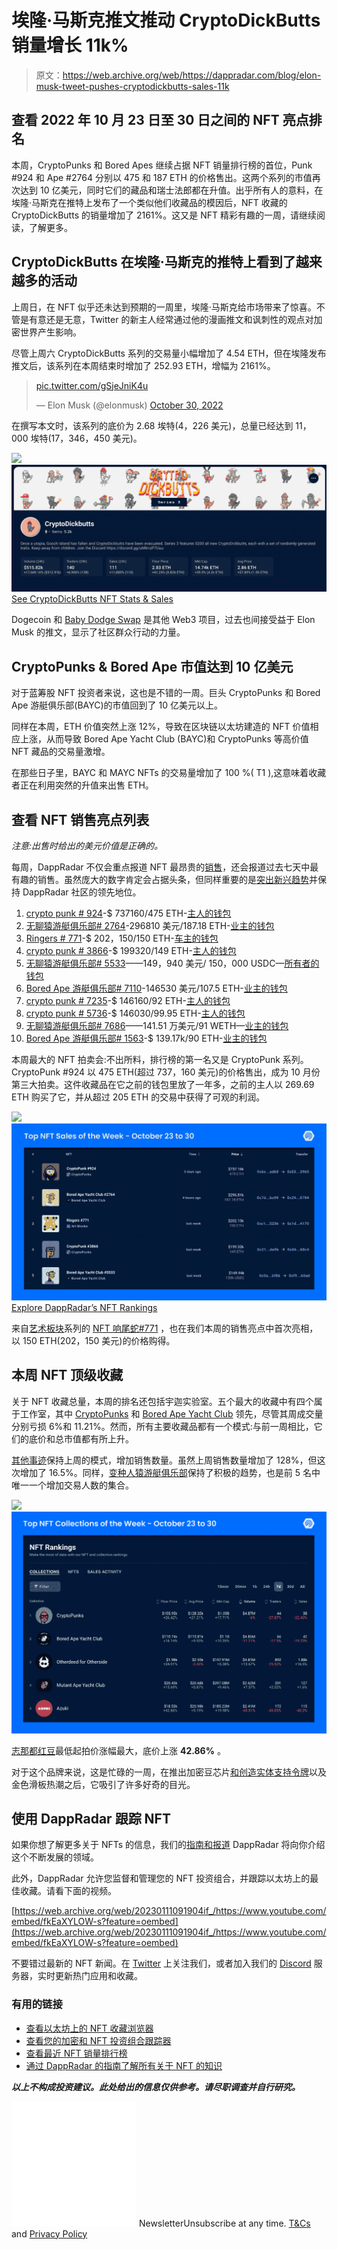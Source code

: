 # 埃隆·马斯克推文推动 CryptoDickButts 销量增长 11k%

> 原文：<https://web.archive.org/web/https://dappradar.com/blog/elon-musk-tweet-pushes-cryptodickbutts-sales-11k>

## 查看 2022 年 10 月 23 日至 30 日之间的 NFT 亮点排名

本周，CryptoPunks 和 Bored Apes 继续占据 NFT 销量排行榜的首位，Punk #924 和 Ape #2764 分别以 475 和 187 ETH 的价格售出。这两个系列的市值再次达到 10 亿美元，同时它们的藏品和瑞士法郎都在升值。出乎所有人的意料，在埃隆·马斯克在推特上发布了一个类似他们收藏品的模因后，NFT 收藏的 CryptoDickButts 的销量增加了 2161%。这又是 NFT 精彩有趣的一周，请继续阅读，了解更多。

## CryptoDickButts 在埃隆·马斯克的推特上看到了越来越多的活动

上周日，在 NFT 似乎还未达到预期的一周里，埃隆·马斯克给市场带来了惊喜。不管是有意还是无意，Twitter 的新主人经常通过他的漫画推文和讽刺性的观点对加密世界产生影响。

尽管上周六 CryptoDickButts 系列的交易量小幅增加了 4.54 ETH，但在埃隆发布推文后，该系列在本周结束时增加了 252.93 ETH，增幅为 2161%。

> [pic.twitter.com/gSjeJniK4u](https://web.archive.org/web/20230111091904/https://t.co/gSjeJniK4u)
> 
> — Elon Musk (@elonmusk) [October 30, 2022](https://web.archive.org/web/20230111091904/https://twitter.com/elonmusk/status/1586690742151307264?ref_src=twsrc%5Etfw)

在撰写本文时，该系列的底价为 2.68 埃特(4，226 美元)，总量已经达到 11，000 埃特(17，346，450 美元)。

[](https://web.archive.org/web/20230111091904/https://dappradar.com/hub/nft-explorer/collection/cryptodickbutts-s3)[![](img/b00ebebf267a4c0b5952040932e2126c.png)<picture>![CryptoDickButts DappRadar Explorer NFT](img/88a60b4d1bff9e1370b5e3edf5fa60bc.png)</picture>](https://web.archive.org/web/20230111091904/https://dappradar.com/hub/nft-explorer/collection/cryptodickbutts-s3)[See CryptoDickButts NFT Stats & Sales](https://web.archive.org/web/20230111091904/https://dappradar.com/ethereum/collectibles/cryptodickbutts)

Dogecoin 和 [Baby Dodge Swap](https://web.archive.org/web/20230111091904/https://dappradar.com/binance-smart-chain/defi/baby-doge-swap) 是其他 Web3 项目，过去也间接受益于 Elon Musk 的推文，显示了社区群众行动的力量。

## CryptoPunks & Bored Ape 市值达到 10 亿美元

对于蓝筹股 NFT 投资者来说，这也是不错的一周。巨头 CryptoPunks 和 Bored Ape 游艇俱乐部(BAYC)的市值回到了 10 亿美元以上。

同样在本周，ETH 价值突然上涨 12%，导致在区块链以太坊建造的 NFT 价值相应上涨，从而导致 Bored Ape Yacht Club (BAYC)和 CryptoPunks 等高价值 NFT 藏品的交易量激增。

在那些日子里，BAYC 和 MAYC NFTs 的交易量增加了 100 %( T1 ),这意味着收藏者正在利用突然的升值来出售 ETH。

## 查看 NFT 销售亮点列表

*注意:出售时给出的美元价值是正确的。*

每周，DappRadar 不仅会重点报道 NFT 最昂贵的[销售](https://web.archive.org/web/20230111091904/https://dappradar.com/nft/sales)，还会报道过去七天中最有趣的销售。虽然庞大的数字肯定会占据头条，但同样重要的是[突出新兴趋势](https://web.archive.org/web/20230111091904/https://dappradar.com/nft/sales)并保持 DappRadar 社区的领先地位。

1.  [crypto punk # 924](https://web.archive.org/web/20230111091904/https://dappradar.com/hub/assets/eth/0xb47e3cd837ddf8e4c57f05d70ab865de6e193bbb/924)-$ 737160/475 ETH-[主人的钱包](https://web.archive.org/web/20230111091904/https://dappradar.com/hub/wallet/eth/0x55c0c8186541868c03f434e9606e112ee0153965?utm_source=rankings&utm_medium=nft&utm_campaign=nft_sales)
2.  [无聊猿游艇俱乐部# 2764](https://web.archive.org/web/20230111091904/https://dappradar.com/hub/assets/eth/0xbc4ca0eda7647a8ab7c2061c2e118a18a936f13d/2764)-296810 美元/187.18 ETH-[业主的钱包](https://web.archive.org/web/20230111091904/https://dappradar.com/hub/wallet/eth/0x29fc52da4178c6ebedd47a91d65ebae93dfd0784)
3.  [Ringers # 771](https://web.archive.org/web/20230111091904/https://dappradar.com/hub/assets/eth/0xa7d8d9ef8d8ce8992df33d8b8cf4aebabd5bd270/13000771)-$ 202，150/150 ETH-[车主的钱包](https://web.archive.org/web/20230111091904/https://dappradar.com/hub/wallet/eth/0x1da5331994e781ab0e2af9f85bfce2037a514170?utm_source=rankings&utm_medium=nft&utm_campaign=nft_sales)
4.  [crypto punk # 3866](https://web.archive.org/web/20230111091904/https://dappradar.com/hub/assets/eth/0xb47e3cd837ddf8e4c57f05d70ab865de6e193bbb/3866)-$ 199320/149 ETH-[主人的钱包](https://web.archive.org/web/20230111091904/https://dappradar.com/hub/wallet/eth/0x66362b929c1a9aaf14c51aab9b455ad7fb8268c4?utm_source=rankings&utm_medium=nft&utm_campaign=nft_sales)
5.  [无聊猿游艇俱乐部# 5533](https://web.archive.org/web/20230111091904/https://dappradar.com/hub/assets/eth/0xbc4ca0eda7647a8ab7c2061c2e118a18a936f13d/5533)——149，940 美元/ 150，000 USDC—[所有者的钱包](https://web.archive.org/web/20230111091904/https://dappradar.com/hub/wallet/eth/0xf94085ac29870595ad32ea3ab6121fce9e9460ad?utm_source=rankings&utm_medium=nft&utm_campaign=nft_sales)
6.  [Bored Ape 游艇俱乐部# 7110](https://web.archive.org/web/20230111091904/https://dappradar.com/hub/assets/eth/0xbc4ca0eda7647a8ab7c2061c2e118a18a936f13d/7110)-146530 美元/107.5 ETH-[业主的钱包](https://web.archive.org/web/20230111091904/https://dappradar.com/hub/wallet/eth/0xabf98cde9966abf4c968786331dc1e3b8ba5809d?utm_source=rankings&utm_medium=nft&utm_campaign=nft_sales)
7.  [crypto punk # 7235](https://web.archive.org/web/20230111091904/https://dappradar.com/hub/assets/eth/0xb47e3cd837ddf8e4c57f05d70ab865de6e193bbb/7235)-$ 146160/92 ETH-[主人的钱包](https://web.archive.org/web/20230111091904/https://dappradar.com/hub/wallet/eth/0xb4079f1e529309eff78f634cb1a82397547e9d30?utm_source=rankings&utm_medium=nft&utm_campaign=nft_sales)
8.  [crypto punk # 5736](https://web.archive.org/web/20230111091904/https://dappradar.com/hub/assets/eth/0xb47e3cd837ddf8e4c57f05d70ab865de6e193bbb/5736)-$ 146030/99.95 ETH-[主人的钱包](https://web.archive.org/web/20230111091904/https://dappradar.com/hub/wallet/eth/0x4f205182790b2dec2c25838d1d6e9d85b92a8418)
9.  [无聊猿游艇俱乐部# 7686](https://web.archive.org/web/20230111091904/https://dappradar.com/hub/assets/eth/0xbc4ca0eda7647a8ab7c2061c2e118a18a936f13d/7686)——141.51 万美元/91 WETH—[业主的钱包](https://web.archive.org/web/20230111091904/https://dappradar.com/hub/wallet/eth/0xc0738649740929ef714cc5c0229a1d5fa8138c29)
10.  [Bored Ape 游艇俱乐部# 1563](https://web.archive.org/web/20230111091904/https://dappradar.com/hub/assets/eth/0xbc4ca0eda7647a8ab7c2061c2e118a18a936f13d/1563)-$ 139.17k/90 ETH-[业主的钱包](https://web.archive.org/web/20230111091904/https://dappradar.com/hub/wallet/eth/0x6bee7c98ca5a1e42ec5f8b2fb9c09442a192ac1b?utm_source=rankings&utm_medium=nft&utm_campaign=nft_sales)

本周最大的 NFT 拍卖会:不出所料，排行榜的第一名又是 CryptoPunk 系列。CryptoPunk #924 以 475 ETH(超过 737，160 美元)的价格售出，成为 10 月份第三大拍卖。这件收藏品在它之前的钱包里放了一年多，之前的主人以 269.69 ETH 购买了它，并从超过 205 ETH 的交易中获得了可观的利润。

[](https://web.archive.org/web/20230111091904/https://dappradar.com/nft/sales)[![](img/9eac5b7a30ba416fe704a4d37cac8c36.png)<picture>![Top NFT Sales of the Week - October 23 to 30](img/38f4ab0c5749277295168fc33d400db6.png)</picture>](https://web.archive.org/web/20230111091904/https://dappradar.com/nft/sales)[Explore DappRadar’s NFT Rankings](https://web.archive.org/web/20230111091904/https://dappradar.com/nft/sales)

来自[艺术板块](https://web.archive.org/web/20230111091904/https://dappradar.com/ethereum/collectibles/art-blocks)系列的 [NFT 响尾蛇#771](https://web.archive.org/web/20230111091904/https://dappradar.com/hub/assets/eth/0xa7d8d9ef8d8ce8992df33d8b8cf4aebabd5bd270/13000771) ，也在我们本周的销售亮点中首次亮相，以 150 ETH(202，150 美元)的价格购得。

## 本周 NFT 顶级收藏

关于 NFT 收藏总量，本周的排名还包括宇迦实验室。五个最大的收藏中有四个属于工作室，其中 [CryptoPunks](https://web.archive.org/web/20230111091904/https://dappradar.com/hub/nft-explorer/collection/cryptopunks) 和 [Bored Ape Yacht Club](https://web.archive.org/web/20230111091904/https://dappradar.com/hub/nft-explorer/collection/bored-ape-yacht-club) 领先，尽管其周成交量分别亏损 6%和 11.21%。然而，所有主要收藏品都有一个模式:与前一周相比，它们的底价和总市值都有所上升。

[其他事迹](https://web.archive.org/web/20230111091904/https://dappradar.com/hub/nft-explorer/collection/otherdeed-for-otherside)保持上周的模式，增加销售数量。虽然上周销售数量增加了 128%，但这次增加了 16.5%。同样，[变种人猿游艇俱乐部](https://web.archive.org/web/20230111091904/https://dappradar.com/hub/nft-explorer/collection/mutant-ape-yacht-club)保持了积极的趋势，也是前 5 名中唯一一个增加交易人数的集合。

[](https://web.archive.org/web/20230111091904/https://dappradar.com/nft/sales)[![](img/e8ff7cc8c030be1e98a6560bdb8d591d.png)<picture>![Top NFT Collections of the Week - October 23 to 30](img/1a7b416914d59b3e1e8f09cf7fb10c3e.png)</picture>](https://web.archive.org/web/20230111091904/https://dappradar.com/nft/sales)

[志那都红豆](https://web.archive.org/web/20230111091904/https://dappradar.com/hub/nft-explorer/collection/azuki)最低起拍价涨幅最大，底价上涨 **42.86%** 。

对于这个品牌来说，这是忙碌的一周，在推出加密豆芯片[和创造实体支持令牌](https://web.archive.org/web/20230111091904/https://dappradar.com/blog/azuki-nfts/#A-new-era:-Azuki%E2%80%99s-Physical-Backed-Tokens)以及金色滑板热潮之后，它吸引了许多好奇的目光。

## 使用 DappRadar 跟踪 NFT

如果你想了解更多关于 NFTs 的信息，我们的[指南和报道](https://web.archive.org/web/20230111091904/http://dappradar.com/blog/) DappRadar 将向你介绍这个不断发展的领域。

此外，DappRadar 允许您监督和管理您的 NFT 投资组合，并跟踪以太坊上的最佳收藏。请看下面的视频。

[https://web.archive.org/web/20230111091904if_/https://www.youtube.com/embed/fkEaXYLOW-s?feature=oembed](https://web.archive.org/web/20230111091904if_/https://www.youtube.com/embed/fkEaXYLOW-s?feature=oembed)

不要错过最新的 NFT 新闻。在 [Twitter](https://web.archive.org/web/20230111091904/https://twitter.com/DappRadar) 上关注我们，或者加入我们的 [Discord](https://web.archive.org/web/20230111091904/https://discord.com/invite/4ybbssrHkm) 服务器，实时更新热门应用和收藏。

### 有用的链接

*   [查看以太坊上的 NFT 收藏浏览器](https://web.archive.org/web/20230111091904/https://dappradar.com/hub/nft-explorer)
*   [查看您的加密和 NFT 投资组合跟踪器](https://web.archive.org/web/20230111091904/https://dappradar.com/hub/wallet/)
*   [查看最近 NFT 销量排行榜](https://web.archive.org/web/20230111091904/https://dappradar.com/nft/sales)
*   [通过 DappRadar 的指南了解所有关于 NFT 的知识](https://web.archive.org/web/20230111091904/https://dappradar.com/blog/category/nft)

***以上不构成投资建议。此处给出的信息仅供参考。请尽职调查并自行研究。***

![](img/6d5a4a2d609c56e1a5771717e54ba759.png) NewsletterUnsubscribe at any time. [T&Cs](https://web.archive.org/web/20230111091904/https://dappradar.com/terms) and [Privacy Policy](https://web.archive.org/web/20230111091904/https://dappradar.com/privacy-policy)